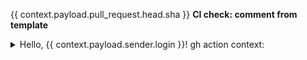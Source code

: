 {{ context.payload.pull_request.head.sha }} **CI check: comment from template**

<details>

<summary>Hello, {{ context.payload.sender.login }}! gh action context:</summary>

```json
{{ JSON.stringify(context, undefined, 2) }}
```

</details>

